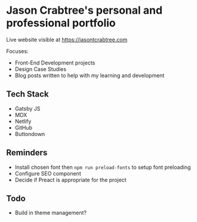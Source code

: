 # Jason Crabtree's personal and professional portfolio

Live website visible at <https://jasontcrabtree.com>

Focuses:

- Front-End Development projects
- Design Case Studies
- Blog posts written to help with my learning and development

## Tech Stack

- Gatsby JS
- MDX
- Netlify
- GitHub
- Buttondown

## Reminders

- Install chosen font then `npm run preload-fonts` to setup font preloading
- Configure SEO component
- Decide if Preact is appropriate for the project

## Todo

- Build in theme management?
